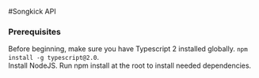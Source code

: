 #Songkick API

### Prerequisites
Before beginning, make sure you have Typescript 2 installed globally. `npm install -g typescript@2.0`.  
Install NodeJS. Run npm install at the root to install needed dependencies.